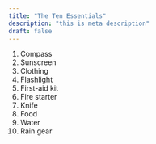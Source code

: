 ```yaml
---
title: "The Ten Essentials"
description: "this is meta description"
draft: false
---
```

1. Compass
2. Sunscreen
3. Clothing
4. Flashlight
5. First-aid kit
6. Fire starter
7. Knife
8. Food
9. Water
10. Rain gear